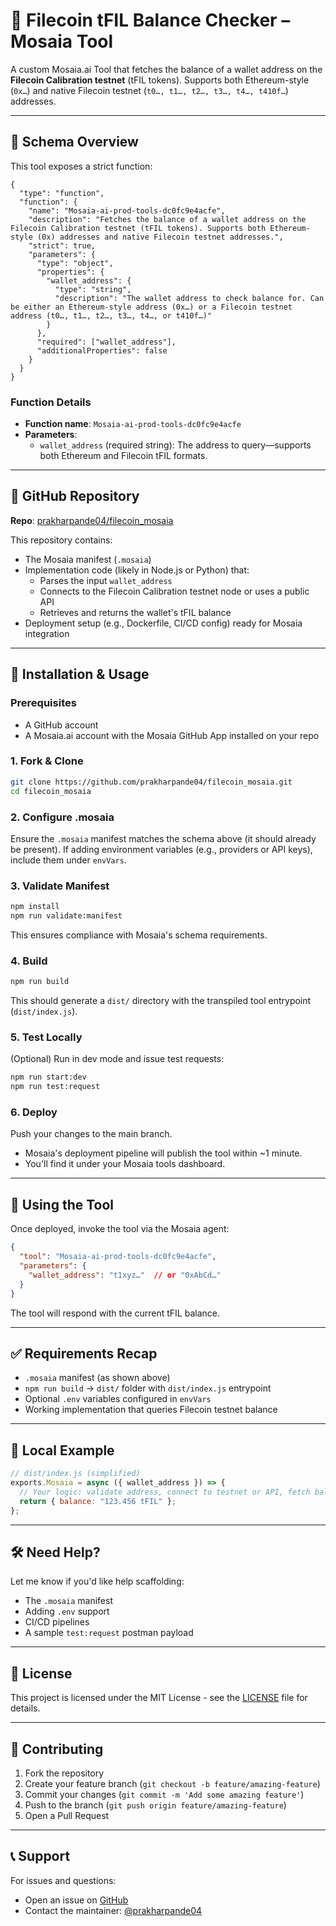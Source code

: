 # 🚀 Filecoin tFIL Balance Checker – Mosaia Tool

A custom Mosaia.ai Tool that fetches the balance of a wallet address on the **Filecoin Calibration testnet** (tFIL tokens). Supports both Ethereum-style (`0x…`) and native Filecoin testnet (`t0…, t1…, t2…, t3…, t4…, t410f…`) addresses.

---

## 🔧 Schema Overview

This tool exposes a strict function:

```jsonc
{
  "type": "function",
  "function": {
    "name": "Mosaia-ai-prod-tools-dc0fc9e4acfe",
    "description": "Fetches the balance of a wallet address on the Filecoin Calibration testnet (tFIL tokens). Supports both Ethereum-style (0x) addresses and native Filecoin testnet addresses.",
    "strict": true,
    "parameters": {
      "type": "object",
      "properties": {
        "wallet_address": {
          "type": "string",
          "description": "The wallet address to check balance for. Can be either an Ethereum‑style address (0x…) or a Filecoin testnet address (t0…, t1…, t2…, t3…, t4…, or t410f…)"
        }
      },
      "required": ["wallet_address"],
      "additionalProperties": false
    }
  }
}
```

### Function Details

- **Function name**: `Mosaia-ai-prod-tools-dc0fc9e4acfe`
- **Parameters**:
  - `wallet_address` (required string): The address to query—supports both Ethereum and Filecoin tFIL formats.

---

## 📂 GitHub Repository

**Repo**: [prakharpande04/filecoin_mosaia](https://github.com/prakharpande04/filecoin_mosaia)

This repository contains:
- The Mosaia manifest (`.mosaia`)
- Implementation code (likely in Node.js or Python) that:
  - Parses the input `wallet_address`
  - Connects to the Filecoin Calibration testnet node or uses a public API
  - Retrieves and returns the wallet's tFIL balance
- Deployment setup (e.g., Dockerfile, CI/CD config) ready for Mosaia integration

---

## 🧰 Installation & Usage

### Prerequisites

- A GitHub account
- A Mosaia.ai account with the Mosaia GitHub App installed on your repo

### 1. Fork & Clone

```bash
git clone https://github.com/prakharpande04/filecoin_mosaia.git
cd filecoin_mosaia
```

### 2. Configure .mosaia

Ensure the `.mosaia` manifest matches the schema above (it should already be present). If adding environment variables (e.g., providers or API keys), include them under `envVars`.

### 3. Validate Manifest

```bash
npm install
npm run validate:manifest
```

This ensures compliance with Mosaia's schema requirements.

### 4. Build

```bash
npm run build
```

This should generate a `dist/` directory with the transpiled tool entrypoint (`dist/index.js`).

### 5. Test Locally

(Optional) Run in dev mode and issue test requests:

```bash
npm run start:dev
npm run test:request
```

### 6. Deploy

Push your changes to the main branch.

- Mosaia's deployment pipeline will publish the tool within ~1 minute.
- You'll find it under your Mosaia tools dashboard.

---

## 🧩 Using the Tool

Once deployed, invoke the tool via the Mosaia agent:

```json
{
  "tool": "Mosaia-ai-prod-tools-dc0fc9e4acfe",
  "parameters": {
    "wallet_address": "t1xyz…"  // or "0xAbCd…"
  }
}
```

The tool will respond with the current tFIL balance.

---

## ✅ Requirements Recap

- `.mosaia` manifest (as shown above)
- `npm run build` → `dist/` folder with `dist/index.js` entrypoint
- Optional `.env` variables configured in `envVars`
- Working implementation that queries Filecoin testnet balance

---

## 🔗 Local Example

```javascript
// dist/index.js (simplified)
exports.Mosaia = async ({ wallet_address }) => {
  // Your logic: validate address, connect to testnet or API, fetch balance
  return { balance: "123.456 tFIL" };
};
```

---

## 🛠️ Need Help?

Let me know if you'd like help scaffolding:

- The `.mosaia` manifest
- Adding `.env` support
- CI/CD pipelines
- A sample `test:request` postman payload

---

## 📝 License

This project is licensed under the MIT License - see the [LICENSE](LICENSE) file for details.

---

## 🤝 Contributing

1. Fork the repository
2. Create your feature branch (`git checkout -b feature/amazing-feature`)
3. Commit your changes (`git commit -m 'Add some amazing feature'`)
4. Push to the branch (`git push origin feature/amazing-feature`)
5. Open a Pull Request

---

## 📞 Support

For issues and questions:
- Open an issue on [GitHub](https://github.com/prakharpande04/filecoin_mosaia/issues)
- Contact the maintainer: [@prakharpande04](https://github.com/prakharpande04)
